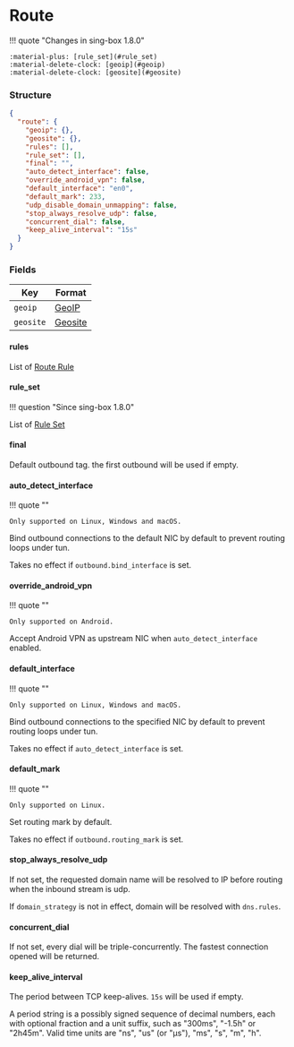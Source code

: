 # Route

!!! quote "Changes in sing-box 1.8.0"

    :material-plus: [rule_set](#rule_set)  
    :material-delete-clock: [geoip](#geoip)  
    :material-delete-clock: [geosite](#geosite)

### Structure

```json
{
  "route": {
    "geoip": {},
    "geosite": {},
    "rules": [],
    "rule_set": [],
    "final": "",
    "auto_detect_interface": false,
    "override_android_vpn": false,
    "default_interface": "en0",
    "default_mark": 233,
    "udp_disable_domain_unmapping": false,
    "stop_always_resolve_udp": false,
    "concurrent_dial": false,
    "keep_alive_interval": "15s"
  }
}
```

### Fields

| Key       | Format               |
|-----------|----------------------|
| `geoip`   | [GeoIP](./geoip/)     |
| `geosite` | [Geosite](./geosite/) |

#### rules

List of [Route Rule](./rule/)

#### rule_set

!!! question "Since sing-box 1.8.0"

List of [Rule Set](/configuration/rule-set/)

#### final

Default outbound tag. the first outbound will be used if empty.

#### auto_detect_interface

!!! quote ""

    Only supported on Linux, Windows and macOS.

Bind outbound connections to the default NIC by default to prevent routing loops under tun.

Takes no effect if `outbound.bind_interface` is set.

#### override_android_vpn

!!! quote ""

    Only supported on Android.

Accept Android VPN as upstream NIC when `auto_detect_interface` enabled.

#### default_interface

!!! quote ""

    Only supported on Linux, Windows and macOS.

Bind outbound connections to the specified NIC by default to prevent routing loops under tun.

Takes no effect if `auto_detect_interface` is set.

#### default_mark

!!! quote ""

    Only supported on Linux.

Set routing mark by default.

Takes no effect if `outbound.routing_mark` is set.

#### stop_always_resolve_udp

If not set, the requested domain name will be resolved to IP before routing when the inbound stream is udp.

If `domain_strategy` is not in effect, domain will be resolved with `dns.rules`.

#### concurrent_dial

If not set, every dial will be triple-concurrently. The fastest connection opened will be returned.

#### keep_alive_interval

The period between TCP keep-alives. `15s` will be used if empty.

A period string is a possibly signed sequence of
decimal numbers, each with optional fraction and a unit suffix,
such as "300ms", "-1.5h" or "2h45m".
Valid time units are "ns", "us" (or "µs"), "ms", "s", "m", "h".
